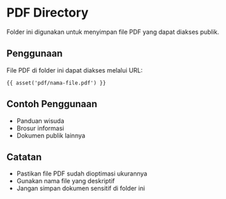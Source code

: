 # PDF Directory

Folder ini digunakan untuk menyimpan file PDF yang dapat diakses publik.

## Penggunaan
File PDF di folder ini dapat diakses melalui URL:
```
{{ asset('pdf/nama-file.pdf') }}
```

## Contoh Penggunaan
- Panduan wisuda
- Brosur informasi
- Dokumen publik lainnya

## Catatan
- Pastikan file PDF sudah dioptimasi ukurannya
- Gunakan nama file yang deskriptif
- Jangan simpan dokumen sensitif di folder ini

